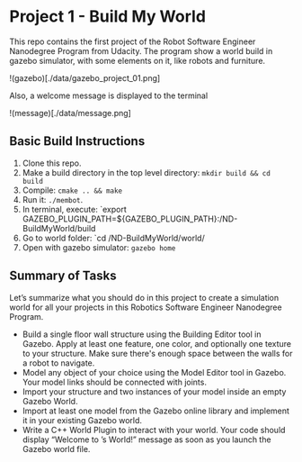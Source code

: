 # Project 1 - Build My World

This repo contains the first project of the Robot Software Engineer Nanodegree Program from Udacity. The program show a world build in gazebo simulator, with some elements on it, like robots and furniture.

!(gazebo)[./data/gazebo_project_01.png]

Also, a welcome message is displayed to the terminal

!(message)[./data/message.png]

## Basic Build Instructions

1. Clone this repo.
2. Make a build directory in the top level directory: `mkdir build && cd build`
3. Compile: `cmake .. && make`
4. Run it: `./membot`.
5. In terminal, execute: `export GAZEBO_PLUGIN_PATH=${GAZEBO_PLUGIN_PATH}:<pathToRepo>/ND-BuildMyWorld/build
6. Go to world folder: `cd <pathToProject>/ND-BuildMyWorld/world/
7. Open with gazebo simulator: `gazebo home`

## Summary of Tasks

Let’s summarize what you should do in this project to create a simulation world for all your projects in this Robotics Software Engineer Nanodegree Program.

* Build a single floor wall structure using the Building Editor tool in Gazebo. Apply at least one feature, one color, and optionally one texture to your structure. Make sure there's enough space between the walls for a robot to navigate.
* Model any object of your choice using the Model Editor tool in Gazebo. Your model links should be connected with joints.
* Import your structure and two instances of your model inside an empty Gazebo World.
* Import at least one model from the Gazebo online library and implement it in your existing Gazebo world.
* Write a C++ World Plugin to interact with your world. Your code should display “Welcome to ’s World!” message as soon as you launch the Gazebo world file.
